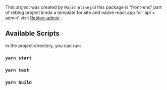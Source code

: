 This project was created by `Majid Alinejad`
this package is 'front-end' part of reblog project kinda a template for site and native react app
for 'api + admin' visit [Reblog-admin](https://github.com/MajidAlinejad/reblog-api) .


## Available Scripts

In the project directory, you can run:

### `yarn start`


### `yarn test`


### `yarn build`
